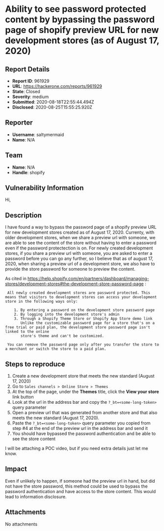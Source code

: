 # Ability to see password protected content by bypassing the password page of shopify preview URL for new development stores (as of August 17, 2020)

## Report Details
- **Report ID**: 961929
- **URL**: https://hackerone.com/reports/961929
- **State**: Closed
- **Severity**: medium
- **Submitted**: 2020-08-18T22:55:44.494Z
- **Disclosed**: 2020-08-25T15:55:25.920Z

## Reporter
- **Username**: saltymermaid
- **Name**: N/A

## Team
- **Name**: N/A
- **Handle**: shopify

## Vulnerability Information
Hi,

## Description
I have found a way to bypass the password page of a shopify preview URL for new development stores created  as of August 17, 2020. Currenty, with older development stores, when we share a preview url with someone, we are able to see the content of the store without having to enter a password even if the password protectection is on. For newly created development stores, if you share a preview url with someone, you are asked to enter a password before you can go any further, so I believe that as of august 17, 2020, when sharing a preview url of a development store, we also have to provide the store password for someone to preview the content. 

As cited in https://help.shopify.com/en/partners/dashboard/managing-stores/development-stores#the-development-store-password-page :

```
 All newly created development stores are password protected. This means that visitors to development stores can access your development store in the following ways only:

    1. By entering a password on the development store password page
    2. By logging into the development store's admin
    3. Through a Shopify Theme Store or Shopify App Store demo link
       Unlike the customizable password page for a store that's on a free trial or paid plan, the development store password page isn't linked to the online 
       store's theme and can't be customized.

 You can remove the password page only after you transfer the store to a merchant or switch the store to a paid plan.
```

## Steps to reproduce
1. Create a new development store that meets the new standard (August 17, 2020)
2. Go to `Sales channels > Online Store > Themes`
3. At the top of the page, under the **Themes** title, click the **View your store** link button
4. Look at the url in the address bar and copy the `?_bt=<some-long-token>` query parameter
5. Open a preview url that was generated from another store and that also meets the new standard (August 17, 2020).
6. Paste the `?_bt=<some-long-token>` query parameter you copied from step #4 at the end of the preview url in the address bar and send it
7. You should have bypassed the password authentication and be able to see the store content

I will be attaching a POC video, but if you need extra details just let me know.

## Impact

Even if unlikely to happen, if someone had the preview url in hand, but did not have the store password, this method could be used to bypass the password authentication and have access to the store content. This would lead to information disclosure.

## Attachments
No attachments
